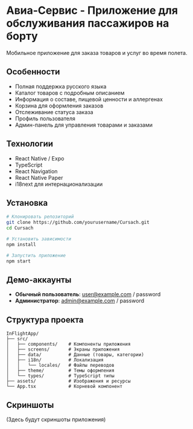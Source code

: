 # Авиа-Сервис - Приложение для обслуживания пассажиров на борту

Мобильное приложение для заказа товаров и услуг во время полета.

## Особенности

- Полная поддержка русского языка
- Каталог товаров с подробным описанием
- Информация о составе, пищевой ценности и аллергенах
- Корзина для оформления заказов
- Отслеживание статуса заказа
- Профиль пользователя
- Админ-панель для управления товарами и заказами

## Технологии

- React Native / Expo
- TypeScript
- React Navigation
- React Native Paper
- i18next для интернационализации

## Установка

```bash
# Клонировать репозиторий
git clone https://github.com/yourusername/Cursach.git
cd Cursach

# Установить зависимости
npm install

# Запустить приложение
npm start
```

## Демо-аккаунты

- **Обычный пользователь**: user@example.com / password
- **Администратор**: admin@example.com / password

## Структура проекта

```
InFlightApp/
├── src/
│   ├── components/    # Компоненты приложения
│   ├── screens/       # Экраны приложения
│   ├── data/          # Данные (товары, категории)
│   ├── i18n/          # Локализация
│   │   └── locales/   # Файлы переводов
│   ├── theme/         # Темы оформления
│   └── types/         # TypeScript типы
├── assets/            # Изображения и ресурсы
└── App.tsx            # Корневой компонент
```

## Скриншоты

(Здесь будут скриншоты приложения) 